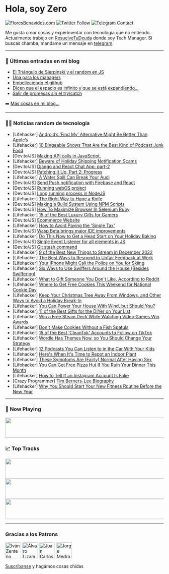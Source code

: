 # Hola, soy Zero

[![FloresBenavides.com](https://img.shields.io/website?down_message=oops&label=MiBlog&style=for-the-badge&up_message=online&url=https%3A%2F%2Ffloresbenavides.com)](https://floresbenavides.com) [![Twitter Follow](https://img.shields.io/twitter/follow/ZeroDragon?color=%231DA1F2&label=Follow&logo=twitter&logoColor=ffffff&style=for-the-badge)](https://twitter.com/zerodragon) [![Telegram Contact](https://img.shields.io/badge/escr%C3%ADbeme-ZeroDragon-%2326A5E4?style=for-the-badge&logo=telegram)](https://t.me/zerodragon)

Me gusta crear cosas y experimentar con tecnología que no entiendo.
Actualmente trabajo en [ResuelveTuDeuda](http://github.com/resuelve) donde soy Tech Manager.
Si buscas chamba, mandame un mensaje en [telegram](https://t.me/zerodragon).

---

### 📕 Últimas entradas en mi blog
<!-- BLOG-POST-LIST:START -->
- [El Triángulo de Sierpinski y el random en JS](https://floresbenavides.com/el-triangulo-de-sierpinski-y-el-random-en-js/)
- [Una para los managers](https://floresbenavides.com/una-para-los-managers/)
- [Embelleciendo el github](https://floresbenavides.com/embelleciendo-el-github/)
- [Dicen que el espacio es infinito y que se está expandiendo…](https://floresbenavides.com/dicen-que-el-espacio-es-infinito-y-que-se-esta-expandiendo/)
- [Salir de promesas sin el try/catch](https://floresbenavides.com/salir-de-promesas-sin-el-try-catch/)
<!-- BLOG-POST-LIST:END -->

➡️ [Más cosas en mi blog...](https://floresbenavides.com)

---

### 👨‍💻 Noticias random de tecnología
<!-- TECH-POSTS:START -->
- [Lifehacker] [Android’s ‘Find My’ Alternative Might Be Better Than Apple’s](https://lifehacker.com/android-s-find-my-alternative-might-be-better-than-ap-1849846349)
- [Lifehacker] [10 Bingeable Shows That Are the Best Kind of Podcast Junk Food](https://lifehacker.com/10-bingeable-shows-that-are-the-best-kind-of-podcast-ju-1849844998)
- [Dev.to/JS] [Making API calls in JavaScript.](https://dev.to/codenay/making-api-calls-in-javascript-2f82)
- [Lifehacker] [Beware of Holiday Shipping Notification Scams](https://lifehacker.com/beware-of-holiday-shipping-notification-scams-1849844168)
- [Dev.to/JS] [Django and React Chat App: part-2](https://dev.to/mousaaboubaker/django-and-react-chat-app-part-2-268i)
- [Dev.to/JS] [Patching It Up, Part 2: Progress](https://dev.to/cychu42/patching-it-up-part-2-progress-2nm0)
- [Lifehacker] [A Water Spill Can Break Your Audi](https://lifehacker.com/a-water-spill-can-break-your-audi-1849843494)
- [Dev.to/JS] [Send Push notification with Firebase and React](https://dev.to/basskibo/send-push-notification-with-firebase-and-react-29hh)
- [Dev.to/JS] [Running webOS project](https://dev.to/basskibo/running-webos-project-29a7)
- [Dev.to/JS] [Long running process in NodeJS](https://dev.to/vishalraj82/long-running-process-in-nodejs-59e)
- [Lifehacker] [The Right Way to Hone a Knife](https://lifehacker.com/the-right-way-to-hone-a-knife-1849845256)
- [Dev.to/JS] [Making a Build System Using NPM Scripts](https://dev.to/kl13nt/making-a-build-system-using-npm-scripts-40oh)
- [Dev.to/JS] [How To Maximize Browser In Selenium Ruby](https://dev.to/lambdatest/how-to-maximize-browser-in-selenium-ruby-5152)
- [Lifehacker] [15 of the Best Luxury Gifts for Gamers](https://lifehacker.com/15-of-the-best-luxury-gifts-for-gamers-1849844923)
- [Dev.to/JS] [Ecommerce Website](https://dev.to/sanketbodake/ecommerce-website-3a9e)
- [Lifehacker] [How to Avoid Paying the &#39;Single Tax&#39;](https://lifehacker.com/how-to-avoid-paying-the-single-tax-1849837004)
- [Dev.to/JS] [Wasp Beta brings major IDE improvements](https://dev.to/wasp/wasp-beta-brings-major-ide-improvements-2h7a)
- [Lifehacker] [Do This Now to Get a Head Start on Your Holiday Baking](https://lifehacker.com/do-this-now-to-get-a-head-start-on-your-holiday-baking-1849842282)
- [Dev.to/JS] [Single Event Listener for all elements in JS](https://dev.to/shubhamtiwari909/single-event-listener-for-all-elements-in-js-32o6)
- [Dev.to/JS] [Git stash command](https://dev.to/refine/git-stash-command-5fj6)
- [Lifehacker] [9 of the Best New Things to Stream in December 2022](https://lifehacker.com/9-of-the-best-new-things-to-stream-in-december-2022-1849835676)
- [Lifehacker] [The Best Ways to Respond to Unfair Feedback at Work](https://lifehacker.com/the-best-ways-to-respond-to-unfair-feedback-at-work-1849842552)
- [Lifehacker] [Your iPhone Might Call the Police on You for Skiing](https://lifehacker.com/your-iphone-might-call-the-police-on-you-for-skiing-1849841895)
- [Lifehacker] [Six Ways to Use Swiffers Around the House &lpar;Besides Swiffering&rpar;](https://lifehacker.com/six-ways-to-use-swiffers-around-the-house-besides-swif-1849842819)
- [Lifehacker] [What to Gift Someone You Don&#39;t Like, According to Reddit](https://lifehacker.com/what-to-gift-someone-you-dont-like-according-to-reddit-1849842632)
- [Lifehacker] [Where to Get Free Cookies This Weekend for National Cookie Day](https://lifehacker.com/where-to-get-free-cookies-this-weekend-for-national-coo-1849842289)
- [Lifehacker] [Keep Your Christmas Tree Away From Windows, and Other Ways to Avoid a Holiday Break-In](https://lifehacker.com/keep-your-christmas-tree-away-from-windows-and-other-w-1849842462)
- [Lifehacker] [You Can Power Your House With Wind, but Should You?](https://lifehacker.com/you-can-power-your-house-with-wind-but-should-you-1849840860)
- [Lifehacker] [11 of the Best Gifts for the DIYer on Your List](https://lifehacker.com/11-of-the-best-gifts-for-the-diyer-on-your-list-1849839705)
- [Lifehacker] [Win a Free Steam Deck While Watching Video Games Win Awards](https://lifehacker.com/win-a-free-steam-deck-while-watching-video-games-win-aw-1849840788)
- [Lifehacker] [Don&#39;t Make Cookies Without a Fish Spatula](https://lifehacker.com/dont-make-cookies-without-a-fish-spatula-1849840982)
- [Lifehacker] [15 of the Best ‘CleanTok’ Accounts to Follow on TikTok](https://lifehacker.com/15-of-the-best-cleantok-accounts-to-follow-on-tiktok-1849838334)
- [Lifehacker] [Wordle Has Themes Now, so You Should Change Your Strategy](https://lifehacker.com/wordle-has-themes-now-so-you-should-change-your-strate-1849840529)
- [Lifehacker] [12 Podcasts You Can Listen to in the Car With Your Kids](https://lifehacker.com/12-podcasts-you-can-listen-to-in-the-car-with-your-kids-1849806601)
- [Lifehacker] [Here&#39;s When It&#39;s Time to Repot an Indoor Plant](https://lifehacker.com/heres-when-its-time-to-repot-an-indoor-plant-1849839763)
- [Lifehacker] [These Symptoms Are &lpar;Fairly&rpar; Normal After Having Sex](https://lifehacker.com/these-symptoms-are-fairly-normal-after-having-sex-1849839450)
- [Lifehacker] [You Can Get Free Pizza Hut If You Ruin Your Dinner This Month](https://lifehacker.com/you-can-get-free-pizza-hut-if-you-ruin-your-dinner-this-1849838743)
- [Lifehacker] [How to Tell If an Instagram Account Is Fake](https://lifehacker.com/how-to-tell-if-an-instagram-account-is-fake-1849838074)
- [Crazy Programmer] [Tim Berners-Lee Biography](https://www.thecrazyprogrammer.com/2022/12/tim-berners-lee-biography.html)
- [Lifehacker] [Why You Should Start Your New Fitness Routine Before the New Year](https://lifehacker.com/why-you-should-start-your-new-fitness-routine-before-th-1849837923)<!-- TECH-POSTS:END -->

---

### 🎵 Now Playing
<a href="https://spotify-now-playing-dun.vercel.app/now-playing?open"><img src="https://spotify-now-playing-dun.vercel.app/now-playing" width="540" height="64"></a>

### 📈 Top Tracks
<a href="https://spotify-now-playing-dun.vercel.app/top-tracks?i=1&open"><img src="https://spotify-now-playing-dun.vercel.app/top-tracks?i=1" width="540" height="64"></a>
<a href="https://spotify-now-playing-dun.vercel.app/top-tracks?i=2&open"><img src="https://spotify-now-playing-dun.vercel.app/top-tracks?i=2" width="540" height="64"></a>
<a href="https://spotify-now-playing-dun.vercel.app/top-tracks?i=3&open"><img src="https://spotify-now-playing-dun.vercel.app/top-tracks?i=3" width="540" height="64"></a>

---

### Gracias a los Patrons
[<img src="https://avatars.githubusercontent.com/u/243380?v=4" alt="Iván Zenteno" width="50px">](https://github.com/k001) [<img src="https://avatars.githubusercontent.com/u/19955639?v=4" alt="Álvaro Lizama" width="50px">](https://github.com/alvarolizama) [<img src="https://avatars.githubusercontent.com/u/2718753?v=4" alt="Juan Carlos Ruiz" width="50px">](https://github.com/JuanCrg90) [<img src="https://avatars.githubusercontent.com/u/37025?v=4" alt="Jorge Medrano" width="50px">](https://github.com/h1pp1e) 

[Suscríbanse](https://www.patreon.com/zerodragon) y hagámos cosas chidas
